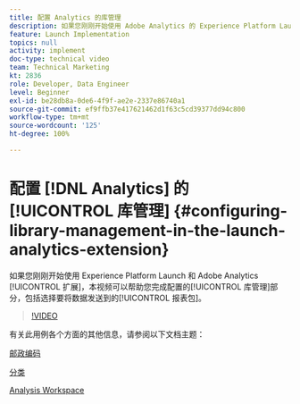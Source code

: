```yaml
---
title: 配置 Analytics 的库管理
description: 如果您刚刚开始使用 Adobe Analytics 的 Experience Platform Launch 扩展，本视频可以帮助您完成配置的库管理部分，包括选择要将数据发送到的报表包。
feature: Launch Implementation
topics: null
activity: implement
doc-type: technical video
team: Technical Marketing
kt: 2836
role: Developer, Data Engineer
level: Beginner
exl-id: be28db8a-0de6-4f9f-ae2e-2337e86740a1
source-git-commit: ef9ffb37e417621462d1f63c5cd39377dd94c800
workflow-type: tm+mt
source-wordcount: '125'
ht-degree: 100%

---
```


# 配置 [!DNL Analytics] 的[!UICONTROL 库管理] {#configuring-library-management-in-the-launch-analytics-extension}

如果您刚刚开始使用 Experience Platform Launch 和 Adobe Analytics [!UICONTROL 扩展]，本视频可以帮助您完成配置的[!UICONTROL 库管理]部分，包括选择要将数据发送到的[!UICONTROL 报表包]。

>[!VIDEO](https://video.tv.adobe.com/v/27092/?quality=12)

有关此用例各个方面的其他信息，请参阅以下文档主题：

[邮政编码](https://experienceleague.adobe.com/docs/analytics/components/dimensions/zip-code.html?lang=zh-Hans)

[分类](https://experienceleague.adobe.com/docs/analytics/components/classifications/c-classifications.html)

[Analysis Workspace](https://experienceleague.adobe.com/docs/analytics/analyze/analysis-workspace/analysis-workspace-features.html)

